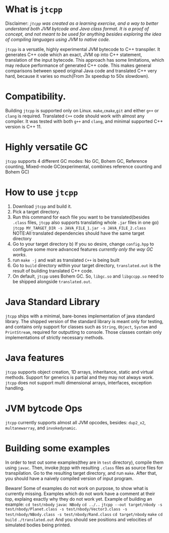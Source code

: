 # What is `jtcpp`
Disclaimer:
*`jtcpp` was created as a learning exercise, and a way to better understand both JVM bytcode and Java class format. It is a proof of concept, and not meant to be used for anything besides exploring the idea of compiling languages using JVM to native code.*

`jtcpp` is a versatile, highly experimental JVM bytecode to C++ transpiler. It generates C++ code which an exact, JVM op into C++ statement, translation of the input bytecode. This approach has some limitations, which may reduce performance of generated C++ code. This makes general comparisons between speed original Java code and translated C++ very hard, because it varies so much(From 3x speedup to 50x slowdown).
# Compatibility.
Building `jtcpp` is supported only on Linux. `make`,`cmake`,`git` and either `g++` or `clang` is required.
Translated `C++` code should work with almost any compiler. It was tested with both `g++` and `clang`, and minimal supported C++ version is C++ 11. 
# Highly versatile GC
`jtcpp` supports 4 different GC modes: No GC, Bohem GC, Reference counting, Mixed-mode GC(experimental, combines reference counting and Bohem GC)
# How to use `jtcpp`
1. Download `jtcpp` and build it.
2. Pick a target directory.
3. Run this command for each file you want to be translated(besides `.class` files, `jtcpp` also supports translating whole `.jar` files in one go)
`jtcpp MY_TARGET_DIR -s JAVA_FILE_1.jar -s JAVA_FILE_2.class`
NOTE:All translated dependencies should have the same target directory
4. Go to your target directory
    b) If you so desire, change `config.hpp` to configure some more advanced features *currently only the way GC works*.
5. run `make -j` and wait as translated `C++` is being built
6. Go to `build` directory within your target directory, `translated.out` is the result of building translated C++ code.
7. On default, `jtcpp` uses Bohem GC. So, `libgc.so` and `libgccpp.so` need to be shipped alongside `translated.out`.
# Java Standard Library
`jtcpp` ships with a minimal, bare-bones implementation of java standard library. The shipped version of the standard library is meant only for testing, and contains only support for classes such as `String`, `Object`, `System` and `PrintStream`, required for outputting to console. Those classes contain only implementations of strictly necessary methods.
# Java features
`jtcpp` supports object creation, 1D arrays, inheritance, static and virtual methods. Support for generics is partial and they may not always work.
`jtcpp` does not support multi dimensional arrays, interfaces, exception handling.
# JVM bytcode Ops 
`jtcpp` currently supports almost all JVM opcodes, besides: `dup2_x2`, `multanewarray`, and `invokedynamic`.
# Building some examples
In order to test out some examples(they are in `test` directory), compile them using `javac`.  Then, invoke jtcpp with resulting `.class` files as source files for transpilation. Go to the resulting target directory, and run `make`.
After that, you should have a naively compiled version of input program. 

Beware! Some of examples do not work on purpose, to show what is currently missing. Examples which do not work have a comment at their top, explaing exactly why they do not work yet.
Example of building an example:
`cd test/nbody`
`javac NBody`
`cd ../..`
`jtcpp --out target/nbody -s test/nbody/Planet.class -s test/nbody/Vector3.class -s test/nbody/NBody.class -s test/nbody/Rand.class`
`cd target/nbody`
`make`
`cd build`
`./translated.out`
And you should see positions and velocities of simulated bodies being printed.


